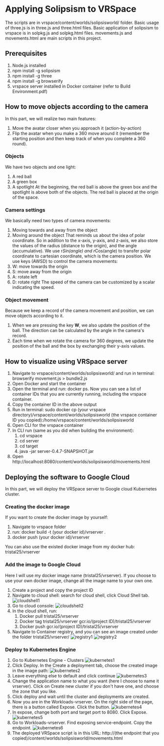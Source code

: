 # Applying Solipsism to VRSpace

The scripts are in vrspace/content/worlds/solipsisworld/ folder. Basic usage of three.js is in three.js and three.html files. Basic application of solipsism to vrspace is in solpkg.js and solpkg.html files. movements.js and movements.html are main scripts in this project. 

## Prerequisites

1. Node.js installed
2. npm install -g solipsism 
3. npm install -g three 
4. npm install -g browserify
5. vrspace server installed in Docker container (refer to Build Environment.pdf)

## How to move objects according to the camera

In this part, we will realize two main features:
1. Move the avatar closer when you approach it (action-by-action)
2. Flip the avatar when you make a 360 move around it (remember the starting position and then keep track of when you complete a 360 round).

### Objects

We have two objects and one light:
1. A red ball
2. A green box
3. A spotlight
At the beginning, the red ball is above the green box and the spotlight is above both of the objects. The red ball is placed at the origin of the space. 

### Camera settings

We basically need two types of camera movements: 
1. Moving towards and away from the object
2. Moving around the object
That reminds us about the idea of polar coordinate. So in addition to the x-axis, y-axis, and z-axis, we also store the values of the radius (distance to the origin), and the angle (accumulative). We use r*Sin(angle) and r*Cos(angle) to transfer polar coordinate to cartesian coordinate, which is the camera position. 
We use keys (AWSD) to control the camera movements:
1. W: move towards the origin
2. S: move away from the origin
3. A: rotate left
4. D: rotate right
The speed of the camera can be customized by a scalar indicating the speed. 

### Object movement

Because we keep a record of the camera movement and position, we can move objects according to it. 
1. When we are pressing the key __W__, we also update the position of the ball. The direction can be calculated by the angle in the camera's record. 
2. Each time when we rotate the camera for 360 degrees, we update the position of the ball and the box by exchanging their y-axis values. 

## How to visualize using VRSpace server

1. Navigate to vrspace/content/worlds/solipsisworld/ and run in terminal: browserify movement.js > bundle2.js
2. Open Docker and start the container
3. Open the terminal and run: docker ps. Now you can see a list of container IDs that you are currently running, including the vrspace container.
4. Copy the container ID in the above output
5. Run in terminal: sudo docker cp (your vrspace directory)/vrspace/content/worlds/solipsisworld (the vrspace container ID you copied):/home/vrspace/content/worlds/solipsisworld
6. Open CLI for the vrspace container
7. In CLI run (same as you did when building the environment):
   1. cd vrspace
   2. cd server
   3. cd target
   4. java -jar server-0.4.7-SNAPSHOT.jar
8. Open http://localhost:8080/content/worlds/solipsisworld/movements.html

## Deploying the software to Google Cloud
In this part, we will deploy the VRSpace server to Google cloud Kubernetes cluster. 

### Creating the docker image

If you want to create the docker image by yourself: 
1. Navigate to vrspace folder
2. run: docker build -t (your docker id)/vrserver .
3. docker push (your docker id)/vrserver

You can also use the existed docker image from my docker hub: tristal25/vrserver

### Add the image to Google Cloud

Here I will use my docker image name (tristal25/vrserver). If you choose to use your own docker image, change all the image name to your own one. 
1. Create a project and copy the project ID
2. Navigate to cloud shell: search for cloud shell, click Cloud Shell tab. 
   ![cloudshell1](doc/cloudshell1.png)
3. Go to cloud console:
   ![cloudshell2](doc/cloudshell2.png)
4. In the cloud shell, run:
   1. Docker pull tristal25/vrserver
   2. Docker tag tristal25/vrserver gcr.io/(project ID)/tristal25/vrserver
   3. Docker push gcr.io/(project ID)/tristal25/vrserver
5. Navigate to Container registry, and you can see an image created under the folder tristal25/vrserver/
   ![registry1](doc/registry1.png)
   ![registry2](doc/registry2.png)

### Deploy to Kubernetes Engine

1. Go to Kubernetes Engine - Clusters
   ![kubernetes1](doc/kubernetes1.png)
2. Click Deploy. In the Create a deployment tab, choose the created image in the image path:
   ![kubernetes2](doc/kubernetes2.png)
3. Leave everything else to default and click continue
   ![kubernetes3](doc/kubernetes3.png)
4. Change the application name to what you want (here I choose to name it vrserver). Click on Create new cluster if you don't have one, and choose the zone that you like. 
5. Click deploy and wait until the cluster and deployments are created. 
6. Now you are in the Workloads-vrserver. On the right side of the page, there is a button called Expose. Click the button. 
   ![kubernetes4](doc/kubernetes4.png)
7. In expose, change both port and target port to 8080. Click Expose. 
   ![kubernetes5](doc/kubernetes5.png)
8. Go to Workloads-vrserver. Find exposing service-endpoint. Copy the endpoint. 
   ![kubernetes6](doc/kubernetes6.png)
9. The deployed VRSpace script is in this URL: http://(the endpoint that you copied)/content/worlds/solipsisworld/movements.html